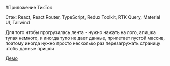 #Приложение ТикТок

Стэк: React, React Router, TypeScript, Redux Toolkit, RTK Query, Material UI, Tailwind

Для того чтобы прогрузилась лента - нужно нажать на лого, апишка тупая немного, и иногда тупо не дает данные, 
прилетает пустой массив, поэтому иногда нужно просто несколько раз перезагружать страницу чтобы данные пришли

[Демо](https://nestluu.github.io/TikTok/)
